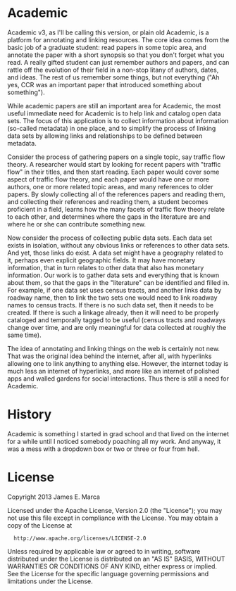 # Academic

Academic v3, as I'll be calling this version, or plain old Academic,
is a platform for annotating and linking resources.  The core idea
comes from the basic job of a graduate student: read papers in some
topic area, and annotate the paper with a short synopsis so that you
don't forget what you read.  A really gifted student can just remember
authors and papers, and can rattle off the evolution of their field in
a non-stop litany of authors, dates, and ideas.  The rest of us
remember some things, but not everything ("Ah yes, CCR was an
important paper that introduced something about something").

While academic papers are still an important area for Academic, the
most useful immediate need for Academic is to help link and catalog
open data sets.  The focus of this application is to collect
information about information (so-called metadata) in one place, and
to simplify the process of linking data sets by allowing links and
relationships to be defined between metadata.

Consider the process of gathering papers on a single
topic, say traffic flow theory.  A researcher would start by looking
for recent papers  with "traffic flow" in their titles, and then start
reading.  Each paper would cover some aspect of traffic flow theory,
and each paper would have one or more authors, one or more related
topic areas, and many references to older papers.  By slowly
collecting all of the references papers and reading them, and
collecting their references and reading them, a student becomes
proficient in a field, learns how the many facets of traffic flow
theory relate to each other, and determines where the gaps in the
literature are and where he or she can contribute something new.

Now consider the process of collecting public data sets.  Each data
set exists in isolation, without any obvious links or references to
other data sets.  And yet, those links do exist.  A data set might
have a geography related to it, perhaps even explicit geographic
fields.  It may have monetary information, that in turn relates to
other data that also has monetary information.  Our work is to gather
data sets and everything that is known about them, so that the gaps in
the "literature" can be identified and filled in.  For example, if one
data set uses census tracts, and another links data by roadway name,
then to link the two sets one would need to link roadway names to
census tracts. If there is no such data set, then it needs to be
created.  If there is such a linkage already, then it will need to be
properly cataloged and temporally tagged to be useful (census tracts
and roadways change over time, and are only meaningful for data
collected at roughly the same time).

The idea of annotating and linking things on the web is certainly not
new.  That was the original idea behind the internet, after all, with
hyperlinks allowing one to link anything to anything else.  However,
the internet today is much less an internet of hyperlinks, and more
like an internet of polished apps and walled gardens for social
interactions.  Thus there is still a need for Academic.



# History

Academic is something I started in grad school and that lived on the
internet for a while until I noticed somebody poaching all my work.
And anyway, it was a mess with a dropdown box or two or three or four
from hell.

# License

  Copyright 2013 James E. Marca

  Licensed under the Apache License, Version 2.0 (the "License");
  you may not use this file except in compliance with the License.
  You may obtain a copy of the License at

      http://www.apache.org/licenses/LICENSE-2.0

  Unless required by applicable law or agreed to in writing, software
  distributed under the License is distributed on an "AS IS" BASIS,
  WITHOUT WARRANTIES OR CONDITIONS OF ANY KIND, either express or implied.
  See the License for the specific language governing permissions and
  limitations under the License.
